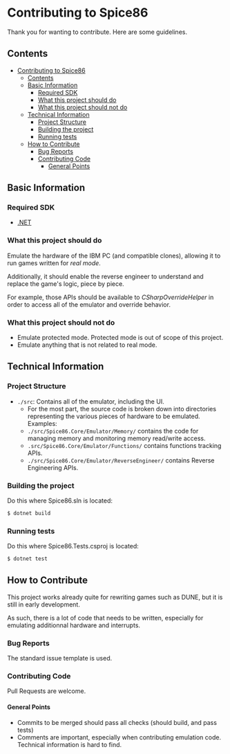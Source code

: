 # Contributing to Spice86

Thank you for wanting to contribute. Here are some guidelines.

## Contents

- [Contributing to Spice86](#contributing-to-spice86)
	- [Contents](#contents)
	- [Basic Information](#basic-information)
		- [Required SDK](#required-sdk)
		- [What this project should do](#what-this-project-should-do)
		- [What this project should not do](#what-this-project-should-not-do)
	- [Technical Information](#technical-information)
		- [Project Structure](#project-structure)
		- [Building the project](#building-the-project)
		- [Running tests](#running-tests)
	- [How to Contribute](#how-to-contribute)
		- [Bug Reports](#bug-reports)
		- [Contributing Code](#contributing-code)
			- [General Points](#general-points)


## Basic Information

### Required SDK

- [.NET](https://dotnet.microsoft.com/en-us/download/dotnet/7.0)

### What this project should do

Emulate the hardware of the IBM PC (and compatible clones), allowing it to run games written for *real mode*.

Additionally, it should enable the reverse engineer to understand and replace the game's logic, piece by piece.

For example, those APIs should be available to *CSharpOverrideHelper* in order to access all of the emulator and override behavior.

### What this project should not do

* Emulate protected mode. Protected mode is out of scope of this project.
* Emulate anything that is not related to real mode.

## Technical Information

### Project Structure

- `./src`: Contains all of the emulator, including the UI.
	- For the most part, the source code is broken down into directories representing the various pieces of hardware to be emulated. Examples:
	- `./src/Spice86.Core/Emulator/Memory/` contains the code for managing memory and monitoring memory read/write access.
	- `.src/Spice86.Core/Emulator/Functions/` contains functions tracking APIs.
	- `./src/Spice86.Core/Emulator/ReverseEngineer/` contains Reverse Engineering APIs.


### Building the project

Do this where Spice86.sln is located:

```bash
$ dotnet build
```

### Running tests

Do this where Spice86.Tests.csproj is located:

```bash
$ dotnet test
```

## How to Contribute

This project works already quite for rewriting games such as DUNE, but it is still in early development.

As such, there is a lot of code that needs to be written, especially for emulating additionnal hardware and interrupts.

### Bug Reports

The standard issue template is used.

### Contributing Code

Pull Requests are welcome.

#### General Points

- Commits to be merged should pass all checks (should build, and pass tests)
- Comments are important, especially when contributing emulation code. Technical information is hard to find.

